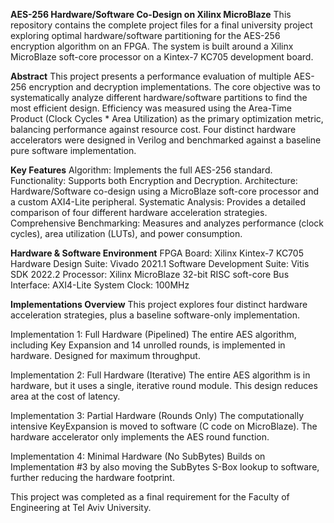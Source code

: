 **AES-256 Hardware/Software Co-Design on Xilinx MicroBlaze**
This repository contains the complete project files for a final university project exploring optimal hardware/software partitioning for the AES-256 encryption algorithm on an FPGA. The system is built around a Xilinx MicroBlaze soft-core processor on a Kintex-7 KC705 development board.

**Abstract**
This project presents a performance evaluation of multiple AES-256 encryption and decryption implementations. The core objective was to systematically analyze different hardware/software partitions to find the most efficient design. Efficiency was measured using the Area-Time Product (Clock Cycles * Area Utilization) as the primary optimization metric, balancing performance against resource cost.
Four distinct hardware accelerators were designed in Verilog and benchmarked against a baseline pure software implementation. 

**Key Features**
Algorithm: Implements the full AES-256 standard.
Functionality: Supports both Encryption and Decryption.
Architecture: Hardware/Software co-design using a MicroBlaze soft-core processor and a custom AXI4-Lite peripheral.
Systematic Analysis: Provides a detailed comparison of four different hardware acceleration strategies.
Comprehensive Benchmarking: Measures and analyzes performance (clock cycles), area utilization (LUTs), and power consumption.

**Hardware & Software Environment**
FPGA Board: Xilinx Kintex-7 KC705
Hardware Design Suite: Vivado 2021.1
Software Development Suite: Vitis SDK 2022.2
Processor: Xilinx MicroBlaze 32-bit RISC soft-core
Bus Interface: AXI4-Lite
System Clock: 100MHz

**Implementations Overview**
This project explores four distinct hardware acceleration strategies, plus a baseline software-only implementation.

Implementation 1: Full Hardware (Pipelined)
The entire AES algorithm, including Key Expansion and 14 unrolled rounds, is implemented in hardware. Designed for maximum throughput.

Implementation 2: Full Hardware (Iterative)
The entire AES algorithm is in hardware, but it uses a single, iterative round module. This design reduces area at the cost of latency.

Implementation 3: Partial Hardware (Rounds Only)
The computationally intensive KeyExpansion is moved to software (C code on MicroBlaze). The hardware accelerator only implements the AES round function.

Implementation 4: Minimal Hardware (No SubBytes)
Builds on Implementation #3 by also moving the SubBytes S-Box lookup to software, further reducing the hardware footprint.





This project was completed as a final requirement for the Faculty of Engineering at Tel Aviv University.
